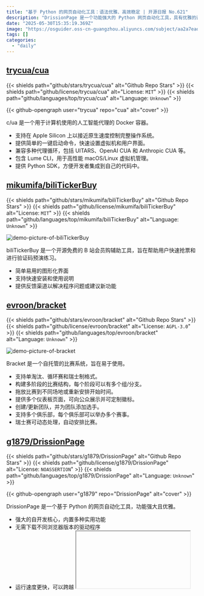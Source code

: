 ```yaml
---
title: "基于 Python 的网页自动化工具：语法优雅、高效稳定 | 开源日报 No.621"
description: "DrissionPage 是一个功能强大的 Python 网页自动化工具，具有优雅的语法和内置实用功能，支持多标签页操作、iframe 元素查找、缓存读取和全网页截图，无需下载浏览器驱动，运行高效稳定。"
date: "2025-05-30T15:35:19.369Z"
image: "https://osguider.oss-cn-guangzhou.aliyuncs.com/subject/aa2a7eada527267e37736e8f3947aa5f.png"
tags: []
categories:
  - "daily"
---
```


## [trycua/cua](https://github.com/trycua/cua)

{{< shields path="github/stars/trycua/cua" alt="Github Repo Stars" >}} {{< shields path="github/license/trycua/cua" alt="License: `MIT`" >}} {{< shields path="github/languages/top/trycua/cua" alt="Language: `Unknown`" >}}

{{< github-opengraph user="trycua" repo="cua" alt="cover" >}}

c/ua 是一个用于计算机使用的人工智能代理的 Docker 容器。

- 支持在 Apple Silicon 上以接近原生速度控制完整操作系统。
- 提供简单的一键启动命令，快速设置虚拟机和用户界面。
- 兼容多种代理循环，包括 UITARS、OpenAI CUA 和 Anthropic CUA 等。
- 包含 Lume CLI，用于高性能 macOS/Linux 虚拟机管理。
- 提供 Python SDK，方便开发者集成到自己的代码中。
  
## [mikumifa/biliTickerBuy](https://github.com/mikumifa/biliTickerBuy)

{{< shields path="github/stars/mikumifa/biliTickerBuy" alt="Github Repo Stars" >}} {{< shields path="github/license/mikumifa/biliTickerBuy" alt="License: `MIT`" >}} {{< shields path="github/languages/top/mikumifa/biliTickerBuy" alt="Language: `Unknown`" >}}

![demo-picture-of-biliTickerBuy](https://static.osguider.com/subject/github/mikumifa/biliTickerBuy/9aa4f80973be9c9fb583d2da4ba1608b.ico)

biliTickerBuy 是一个开源免费的 B 站会员购辅助工具，旨在帮助用户快速抢票和进行验证码预演练习。

- 简单易用的图形化界面
- 支持快速安装和使用说明
- 提供反馈渠道以解决程序问题或建议新功能
  
## [evroon/bracket](https://github.com/evroon/bracket)

{{< shields path="github/stars/evroon/bracket" alt="Github Repo Stars" >}} {{< shields path="github/license/evroon/bracket" alt="License: `AGPL-3.0`" >}} {{< shields path="github/languages/top/evroon/bracket" alt="Language: `Unknown`" >}}

![demo-picture-of-bracket](https://static.osguider.com/subject/github/evroon/bracket/21f0016844e2c60ad1596ef2098b217e.png)

Bracket 是一个自托管的比赛系统，旨在易于使用。

- 支持单淘汰、循环赛和瑞士制格式。
- 构建多阶段的比赛结构，每个阶段可以有多个组/分支。
- 拖放比赛到不同场地或重新安排开始时间。
- 提供多个仪表板页面，可向公众展示并可定制徽标。
- 创建/更新团队，并为团队添加选手。
- 支持多个俱乐部，每个俱乐部可以举办多个赛事。
- 瑞士赛可动态处理，自动安排比赛。
  
## [g1879/DrissionPage](https://github.com/g1879/DrissionPage)

{{< shields path="github/stars/g1879/DrissionPage" alt="Github Repo Stars" >}} {{< shields path="github/license/g1879/DrissionPage" alt="License: `NOASSERTION`" >}} {{< shields path="github/languages/top/g1879/DrissionPage" alt="Language: `Unknown`" >}}

{{< github-opengraph user="g1879" repo="DrissionPage" alt="cover" >}}

DrissionPage 是一个基于 Python 的网页自动化工具，功能强大且优雅。

- 强大的自开发核心，内置多种实用功能
- 无需下载不同浏览器版本的驱动程序
- 运行速度更快，可以跨越 <iframe> 查找元素而无需切换
- 支持同时操作多个标签页，即使标签页不活跃也能正常工作
- 可以直接读取浏览器缓存保存图片，无需使用 GUI 点击保存
- 支持对整个网页截图，包括视口外的部分（支持 90 及以上版本的浏览器）
- 简洁优雅的语法规则，使代码更加简洁易读
- 内置广泛的人性化设计和稳定强大的功能
  
## [SkalskiP/awesome-chatgpt-code-interpreter-experiments](https://github.com/SkalskiP/awesome-chatgpt-code-interpreter-experiments)

{{< shields path="github/stars/SkalskiP/awesome-chatgpt-code-interpreter-experiments" alt="Github Repo Stars" >}} {{< shields path="github/license/SkalskiP/awesome-chatgpt-code-interpreter-experiments" alt="License: `NOASSERTION`" >}} {{< shields path="github/languages/top/SkalskiP/awesome-chatgpt-code-interpreter-experiments" alt="Language: `Unknown`" >}}

{{< github-opengraph user="SkalskiP" repo="awesome-chatgpt-code-interpreter-experiments" alt="cover" >}}

awesome-chatgpt-code-interpreter-experiments 是一个展示 ChatGPT 与代码解释器组合的实验项目，旨在探索其潜力并激发创造力。

- 结合 ChatGPT 和代码解释器进行数据分析、图像转换和代码编辑等实验
- 提供一个沙盒环境中的 Python 解释器，支持文件上传和下载
- 包含实用技巧以优化使用体验，如确保变量定义及减少日志输出
- 支持通过特定步骤安装外部 Python 包，并提供系统提示设置助手行为
  
